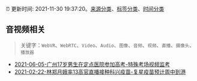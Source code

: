 :alarm_clock: 更新时间: 2021-11-30 19:37:20。[来源分类](../README.md)、[标签分类](../TAGS.md)、[时间分类](../TIMELINE.md)

## 音视频相关


> 关键字：`WebVR`、`WebRTC`、`Video`、`Audio`、`图像`、`音频`、`视频`、`直播`、`摄像头`、`播放器`



- [2021-06-05-广州17岁男生在定点医院参加高考-特殊考场视频监考](https://m.caixin.com/m/2021-06-05/101723418.html) 
- [2021-02-22-林郑月娥率13高官直播接种科兴疫苗-复星疫苗预计周中到港](https://m.caixin.com/m/2021-02-22/101665724.html) 